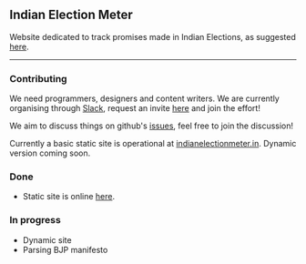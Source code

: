 ## Indian Election Meter

Website dedicated to track promises made in Indian Elections, 
as suggested [here](https://www.reddit.com/r/india/comments/3sv4zi/we_need_a_website_for_tracking_the_promises_made/).

-------------

### Contributing

We need programmers, designers and content writers. We are currently organising through [Slack](https://indianpromisetracker.slack.com/), request an invite [here](https://iptuserbot.herokuapp.com/) and join the effort!

We aim to discuss things on github's [issues](https://github.com/reddit-india/indianelectionmeter.github.io/issues), feel free to join the discussion!

Currently a basic static site is operational at [indianelectionmeter.in](http://indianelectionmeter.in). Dynamic version coming soon.

### Done
* Static site is online [here](http://indianelectionmeter.in).

### In progress 
* Dynamic site
* Parsing BJP manifesto